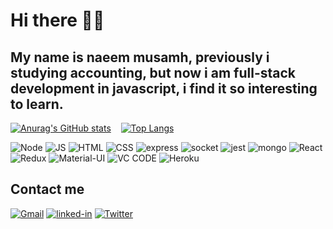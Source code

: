 # Hi there 🙋‍♂️

## My name is naeem musamh, previously i studying accounting, but now i am full-stack development in javascript, i find it so interesting to learn.

[![Anurag's GitHub stats](https://github-readme-stats.vercel.app/api?username=naeemmusamh&count_private=true&show_icons=true&theme=algolia)](https://github.com/anuraghazra/github-readme-stats)&nbsp;   &nbsp;   [![Top Langs](https://github-readme-stats.vercel.app/api/top-langs/?username=naeemmusamh&langs_count=8&layout=compact&theme=algolia)](https://github.com/anuraghazra/github-readme-stats)

![Node](https://img.shields.io/badge/-Node-informational?style=flat&logo=NPM&logoColor=white&color=025800)
![JS](https://img.shields.io/badge/-JavaScript-informational?style=flat&logo=javascript&logoColor=white&color=f7df1c)
![HTML](https://img.shields.io/badge/-HTML-informational?style=flat&logo=html5&logoColor=white&color=dc4a27)
![CSS](https://img.shields.io/badge/-CSS-informational?style=flat&logo=CSS3&logoColor=white&color=264bdc)
![express](https://img.shields.io/badge/-ExpressJS-informational?style=flat&logo=Express&logoColor=white&color=black)
![socket](https://img.shields.io/badge/⚡-Socket.io-informational?style=flat&logoColor=white&color=black)
![jest](https://img.shields.io/badge/-Jest-informational?style=flat&logo=Jest&logoColor=white&color=red)
![mongo](https://img.shields.io/badge/-mongo-informational?style=flat&logo=mongoDB&logoColor=white&color=green)
![React](https://img.shields.io/badge/-React-informational?style=flat&logo=React&logoColor=white&color=blue)
![Redux](https://img.shields.io/badge/-Redux-informational?style=flat&logo=Redux&logoColor=white&color=911bdc)
![Material-UI](https://img.shields.io/badge/-Materialui-informational?style=flat&logo=Material-UI&logoColor=white&color=269bdc)
![VC CODE](https://img.shields.io/badge/-VSCODE-informational?style=flat&logo=visual-studio-code&logoColor=white&color=269bdc)
![Heroku](https://img.shields.io/badge/-Heroku-informational?style=flat&logo=Heroku&logoColor=white&color=911bdc)

## Contact me

[![Gmail](./image/Gmail.svg)](https://naeem.musamh@gmail.com)
[![linked-in](./image/Linkedin.svg)](https://www.linkedin.com/in/naeem-musamh-b91566156/)
[![Twitter](./image/Twitter.svg)](https://twitter.com/naeem_musamh)
